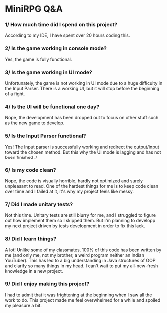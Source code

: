 # MiniRPG Q&A

### 1/ How much time did I spend on this project?
According to my IDE, I have spent over 20 hours coding this.

### 2/ Is the game working in console mode?
Yes, the game is fully functional.

### 3/ Is the game working in UI mode?
Unfortunately, the game is not working in UI mode due to a huge difficulty in the Input Parser.
There is a working UI, but it will stop before the beginning of a fight.

### 4/ Is the UI will be functional one day?
Nope, the development has been dropped out to focus on other stuff such as the new game to develop.

### 5/ Is the Input Parser functional?
Yes! The Input parser is successfully working and redirect the output/input toward the chosen method. 
But this why the UI mode is lagging and has not been finished :/

### 6/ Is my code clean?
Nope, the code is visually horrible, hardly not optimized and surely unpleasant to read. 
One of the hardest things for me is to keep code clean over time and I failed at it, it's why my project feels like messy.

### 7/ Did I made unitary tests?
Not this time. Unitary tests are still blurry for me, and I struggled to figure out how implement them so I skipped them.
But I'm planning to developp my next project driven by tests development in order to fix this lack.

### 8/ Did I learn things?
A lot! Unlike some of my classmates, 100% of this code has been written by me (and only me, not my brother, a weird program neither an Indian YouTuber). 
This has led to a big understanding in Java structures of OOP and clarify so many things in my head.
I can't wait to put my all-new-fresh knowledge in a new project.

### 9/ Did I enjoy making this project?
I had to admit that it was frightening at the beginning when I saw all the work to do.
This project made me feel overwhelmed for a while and spoiled my pleasure a bit.
